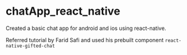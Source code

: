 # chatApp_react_native

Created a basic chat app for android and ios using react-native.

Referred tutorial by Farid Safi and used his prebuilt component `react-native-gifted-chat`